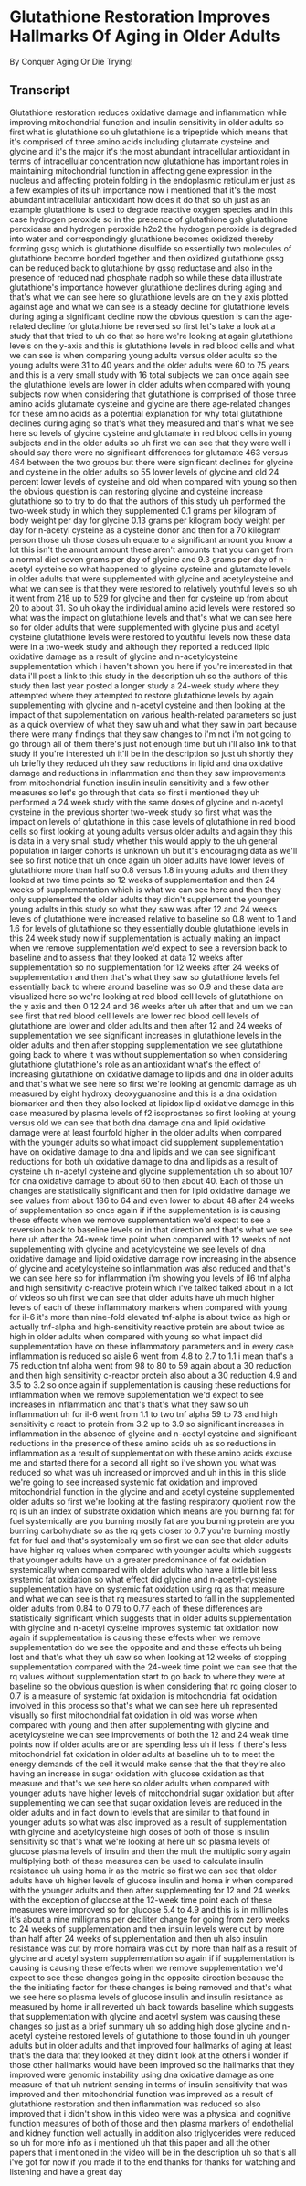 # Glutathione Restoration Improves Hallmarks Of Aging in Older Adults

By Conquer Aging Or Die Trying! 


## Transcript

Glutathione restoration reduces oxidative damage and inflammation while improving mitochondrial function and insulin sensitivity in older adults so first what is glutathione so uh glutathione is a tripeptide which means that it's comprised of three amino acids including glutamate cysteine and glycine and it's the major it's the most abundant intracellular antioxidant in terms of intracellular concentration now glutathione has important roles in maintaining mitochondrial function in affecting gene expression in the nucleus and affecting protein folding in the endoplasmic reticulum er just as a few examples of its uh importance now i mentioned that it's the most abundant intracellular antioxidant how does it do that so uh just as an example glutathione is used to degrade reactive oxygen species and in this case hydrogen peroxide so in the presence of glutathione gsh glutathione peroxidase and hydrogen peroxide h2o2 the hydrogen peroxide is degraded into water and correspondingly glutathione becomes oxidized thereby forming gssg which is glutathione disulfide so essentially two molecules of glutathione become bonded together and then oxidized glutathione gssg can be reduced back to glutathione by gssg reductase and also in the presence of reduced nad phosphate nadph so while these data illustrate glutathione's importance however glutathione declines during aging and that's what we can see here so glutathione levels are on the y axis plotted against age and what we can see is a steady decline for glutathione levels during aging a significant decline now the obvious question is can the age-related decline for glutathione be reversed so first let's take a look at a study that that tried to uh do that so here we're looking at again glutathione levels on the y-axis and this is glutathione levels in red blood cells and what we can see is when comparing young adults versus older adults so the young adults were 31 to 40 years and the older adults were 60 to 75 years and this is a very small study with 16 total subjects we can once again see the glutathione levels are lower in older adults when compared with young subjects now when considering that glutathione is comprised of those three amino acids glutamate cysteine and glycine are there age-related changes for these amino acids as a potential explanation for why total glutathione declines during aging so that's what they measured and that's what we see here so levels of glycine cysteine and glutamate in red blood cells in young subjects and in the older adults so uh first we can see that they were well i should say there were no significant differences for glutamate 463 versus 464 between the two groups but there were significant declines for glycine and cysteine in the older adults so 55 lower levels of glycine and old 24 percent lower levels of cysteine and old when compared with young so then the obvious question is can restoring glycine and cysteine increase glutathione so to try to do that the authors of this study uh performed the two-week study in which they supplemented 0.1 grams per kilogram of body weight per day for glycine 0.13 grams per kilogram body weight per day for n-acetyl cysteine as a cysteine donor and then for a 70 kilogram person those uh those doses uh equate to a significant amount you know a lot this isn't the amount amount these aren't amounts that you can get from a normal diet seven grams per day of glycine and 9.3 grams per day of n-acetyl cysteine so what happened to glycine cysteine and glutamate levels in older adults that were supplemented with glycine and acetylcysteine and what we can see is that they were restored to relatively youthful levels so uh it went from 218 up to 529 for glycine and then for cysteine up from about 20 to about 31. So uh okay the individual amino acid levels were restored so what was the impact on glutathione levels and that's what we can see here so for older adults that were supplemented with glycine plus and acetyl cysteine glutathione levels were restored to youthful levels now these data were in a two-week study and although they reported a reduced lipid oxidative damage as a result of glycine and n-acetylcysteine supplementation which i haven't shown you here if you're interested in that data i'll post a link to this study in the description uh so the authors of this study then last year posted a longer study a 24-week study where they attempted where they attempted to restore glutathione levels by again supplementing with glycine and n-acetyl cysteine and then looking at the impact of that supplementation on various health-related parameters so just as a quick overview of what they saw uh and what they saw in part because there were many findings that they saw changes to i'm not i'm not going to go through all of them there's just not enough time but uh i'll also link to that study if you're interested uh it'll be in the description so just uh shortly they uh briefly they reduced uh they saw reductions in lipid and dna oxidative damage and reductions in inflammation and then they saw improvements from mitochondrial function insulin insulin sensitivity and a few other measures so let's go through that data so first i mentioned they uh performed a 24 week study with the same doses of glycine and n-acetyl cysteine in the previous shorter two-week study so first what was the impact on levels of glutathione in this case levels of glutathione in red blood cells so first looking at young adults versus older adults and again they this is data in a very small study whether this would apply to the uh general population in larger cohorts is unknown uh but it's encouraging data as we'll see so first notice that uh once again uh older adults have lower levels of glutathione more than half so 0.8 versus 1.8 in young adults and then they looked at two time points so 12 weeks of supplementation and then 24 weeks of supplementation which is what we can see here and then they only supplemented the older adults they didn't supplement the younger young adults in this study so what they saw was after 12 and 24 weeks levels of glutathione were increased relative to baseline so 0.8 went to 1 and 1.6 for levels of glutathione so they essentially double glutathione levels in this 24 week study now if supplementation is actually making an impact when we remove supplementation we'd expect to see a reversion back to baseline and to assess that they looked at data 12 weeks after supplementation so no supplementation for 12 weeks after 24 weeks of supplementation and then that's what they saw so glutathione levels fell essentially back to where around baseline was so 0.9 and these data are visualized here so we're looking at red blood cell levels of glutathione on the y axis and then 0 12 24 and 36 weeks after uh after that and um we can see first that red blood cell levels are lower red blood cell levels of glutathione are lower and older adults and then after 12 and 24 weeks of supplementation we see significant increases in glutathione levels in the older adults and then after stopping supplementation we see glutathione going back to where it was without supplementation so when considering glutathione glutathione's role as an antioxidant what's the effect of increasing glutathione on oxidative damage to lipids and dna in older adults and that's what we see here so first we're looking at genomic damage as uh measured by eight hydroxy deoxyguanosine and this is a dna oxidation biomarker and then they also looked at lipidox lipid oxidative damage in this case measured by plasma levels of f2 isoprostanes so first looking at young versus old we can see that both dna damage dna and lipid oxidative damage were at least fourfold higher in the older adults when compared with the younger adults so what impact did supplement supplementation have on oxidative damage to dna and lipids and we can see significant reductions for both uh oxidative damage to dna and lipids as a result of cysteine uh n-acetyl cysteine and glycine supplementation uh so about 107 for dna oxidative damage to about 60 to then about 40. Each of those uh changes are statistically significant and then for lipid oxidative damage we see values from about 186 to 64 and even lower to about 48 after 24 weeks of supplementation so once again if if the supplementation is is causing these effects when we remove supplementation we'd expect to see a reversion back to baseline levels or in that direction and that's what we see here uh after the 24-week time point when compared with 12 weeks of not supplementing with glycine and acetylcysteine we see levels of dna oxidative damage and lipid oxidative damage now increasing in the absence of glycine and acetylcysteine so inflammation was also reduced and that's we can see here so for inflammation i'm showing you levels of il6 tnf alpha and high sensitivity c-reactive protein which i've talked talked about in a lot of videos so uh first we can see that older adults have uh much higher levels of each of these inflammatory markers when compared with young for il-6 it's more than nine-fold elevated tnf-alpha is about twice as high or actually tnf-alpha and high-sensitivity reactive protein are about twice as high in older adults when compared with young so what impact did supplementation have on these inflammatory parameters and in every case inflammation is reduced so aisle 6 went from 4.8 to 2.7 to 1.1 i mean that's a 75 reduction tnf alpha went from 98 to 80 to 59 again about a 30 reduction and then high sensitivity c-reactor protein also about a 30 reduction 4.9 and 3.5 to 3.2 so once again if supplementation is causing these reductions for inflammation when we remove supplementation we'd expect to see increases in inflammation and that's that's what they saw so uh inflammation uh for il-6 went from 1.1 to two tnf alpha 59 to 73 and high sensitivity c react to protein from 3.2 up to 3.9 so significant increases in inflammation in the absence of glycine and n-acetyl cysteine and significant reductions in the presence of these amino acids uh as so reductions in inflammation as a result of supplementation with these amino acids excuse me and started there for a second all right so i've shown you what was reduced so what was uh increased or improved and uh in this in this slide we're going to see increased systemic fat oxidation and improved mitochondrial function in the glycine and and acetyl cysteine supplemented older adults so first we're looking at the fasting respiratory quotient now the rq is uh an index of substrate oxidation which means are you burning fat for fuel systemically are you burning mostly fat are you burning protein are you burning carbohydrate so as the rq gets closer to 0.7 you're burning mostly fat for fuel and that's systemically um so first we can see that older adults have higher rq values when compared with younger adults which suggests that younger adults have uh a greater predominance of fat oxidation systemically when compared with older adults who have a little bit less systemic fat oxidation so what effect did glycine and n-acetyl-cysteine supplementation have on systemic fat oxidation using rq as that measure and what we can see is that rq measures started to fall in the supplemented older adults from 0.84 to 0.79 to 0.77 each of these differences are statistically significant which suggests that in older adults supplementation with glycine and n-acetyl cysteine improves systemic fat oxidation now again if supplementation is causing these effects when we remove supplementation do we see the opposite and and these effects uh being lost and that's what they uh saw so when looking at 12 weeks of stopping supplementation compared with the 24-week time point we can see that the rq values without supplementation start to go back to where they were at baseline so the obvious question is when considering that rq going closer to 0.7 is a measure of systemic fat oxidation is mitochondrial fat oxidation involved in this process so that's what we can see here uh represented visually so first mitochondrial fat oxidation in old was worse when compared with young and then after supplementing with glycine and acetylcysteine we can see improvements of both the 12 and 24 weak time points now if older adults are or are spending less uh if less if there's less mitochondrial fat oxidation in older adults at baseline uh to to meet the energy demands of the cell it would make sense that the that they're also having an increase in sugar oxidation with glucose oxidation as that measure and that's we see here so older adults when compared with younger adults have higher levels of mitochondrial sugar oxidation but after supplementing we can see that sugar oxidation levels are reduced in the older adults and in fact down to levels that are similar to that found in younger adults so what was also improved as a result of supplementation with glycine and acetylcysteine high doses of both of those is insulin sensitivity so that's what we're looking at here uh so plasma levels of glucose plasma levels of insulin and then the mult the multiplic sorry again multiplying both of these measures can be used to calculate insulin resistance uh using homa ir as the metric so first we can see that older adults have uh higher levels of glucose insulin and homa ir when compared with the younger adults and then after supplementing for 12 and 24 weeks with the exception of glucose at the 12-week time point each of these measures were improved so for glucose 5.4 to 4.9 and this is in millimoles it's about a nine milligrams per deciliter change for going from zero weeks to 24 weeks of supplementation and then insulin levels were cut by more than half after 24 weeks of supplementation and then uh also insulin resistance was cut by more homaira was cut by more than half as a result of glycine and acetyl system supplementation so again if if supplementation is causing is causing these effects when we remove supplementation we'd expect to see these changes going in the opposite direction because the the the initiating factor for these changes is being removed and that's what we see here so plasma levels of glucose insulin and insulin resistance as measured by home ir all reverted uh back towards baseline which suggests that supplementation with glycine and acetyl system was causing these changes so just as a brief summary uh so adding high dose glycine and n-acetyl cysteine restored levels of glutathione to those found in uh younger adults but in older adults and that improved four hallmarks of aging at least that's the data that they looked at they didn't look at the others i wonder if those other hallmarks would have been improved so the hallmarks that they improved were genomic instability using dna oxidative damage as one measure of that uh nutrient sensing in terms of insulin sensitivity that was improved and then mitochondrial function was improved as a result of glutathione restoration and then inflammation was reduced so also improved that i didn't show in this video were was a physical and cognitive function measures of both of those and then plasma markers of endothelial and kidney function well actually in addition also triglycerides were reduced so uh for more info as i mentioned uh that this paper and all the other papers that i mentioned in the video will be in the description uh so that's all i've got for now if you made it to the end thanks for thanks for watching and listening and have a great day
